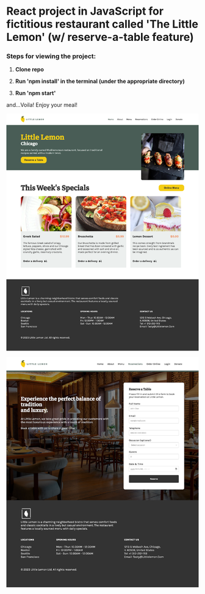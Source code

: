 # React project in JavaScript for fictitious restaurant called 'The Little Lemon' (w/ reserve-a-table feature)

### Steps for viewing the project:
1. **Clone repo**

2. **Run 'npm install' in the terminal (under the appropriate directory)**

3. **Run 'npm start'**

and...Voila! Enjoy your meal!

![Screenshot of the Little Lemon Homepage](src/components/assets/lemon-home.png)


![Screenshot of the Little Lemon Reservations page](src/components/assets/lemon-reservation.png)

